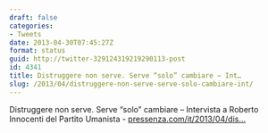 ```yaml
---
draft: false
categories:
- Tweets
date: 2013-04-30T07:45:27Z
format: status
guid: http://twitter-329124319219290113-post
id: 4341
title: Distruggere non serve. Serve “solo” cambiare – Int…
slug: /2013/04/distruggere-non-serve-serve-solo-cambiare-int/
---
```


Distruggere non serve. Serve “solo” cambiare – Intervista a Roberto Innocenti del Partito Umanista - [pressenza.com/it/2013/04/dis…](http://www.pressenza.com/it/2013/04/distruggere-non-serve-serve-solo-cambiare-intervista-a-roberto-innocenti-del-partito-umanista/)
